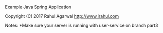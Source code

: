 Example Java Spring Application

Copyright (C) 2017 Rahul Agarwal
http://www.irahul.com

Notes:
*Make sure your server is running with user-service on branch part3